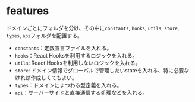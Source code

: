 # features

ドメインごとにフォルダを分け、その中に`constants`, `hooks`, `utils`, `store`, `types`, `api`フォルダを配置する。

- `constants`：定数宣言ファイルを入れる。
- `hooks`：React Hooksを利用するロジックを入れる。
- `utils`: React Hooksを利用しないロジックを入れる。
- `store`: ドメイン情報でグローバルで管理したいstateを入れる、特に必要なければ作成しくてもよい。
- `types`：ドメインにまつわる型定義を入れる。
- `api`：サーバーサイドと直接通信する処理などを入れる。
